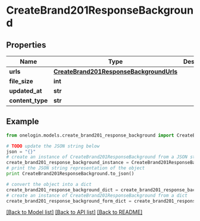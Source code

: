 # CreateBrand201ResponseBackground


## Properties
Name | Type | Description | Notes
------------ | ------------- | ------------- | -------------
**urls** | [**CreateBrand201ResponseBackgroundUrls**](CreateBrand201ResponseBackgroundUrls.md) |  | 
**file_size** | **int** |  | 
**updated_at** | **str** |  | 
**content_type** | **str** |  | 

## Example

```python
from onelogin.models.create_brand201_response_background import CreateBrand201ResponseBackground

# TODO update the JSON string below
json = "{}"
# create an instance of CreateBrand201ResponseBackground from a JSON string
create_brand201_response_background_instance = CreateBrand201ResponseBackground.from_json(json)
# print the JSON string representation of the object
print CreateBrand201ResponseBackground.to_json()

# convert the object into a dict
create_brand201_response_background_dict = create_brand201_response_background_instance.to_dict()
# create an instance of CreateBrand201ResponseBackground from a dict
create_brand201_response_background_form_dict = create_brand201_response_background.from_dict(create_brand201_response_background_dict)
```
[[Back to Model list]](../README.md#documentation-for-models) [[Back to API list]](../README.md#documentation-for-api-endpoints) [[Back to README]](../README.md)


